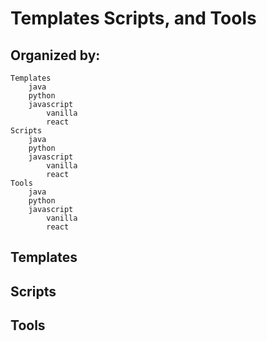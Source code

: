 # Templates Scripts, and Tools

## Organized by:
    Templates
        java
        python
        javascript
            vanilla
            react
    Scripts
        java
        python
        javascript
            vanilla
            react
    Tools
        java
        python
        javascript
            vanilla
            react

## Templates

## Scripts

## Tools

